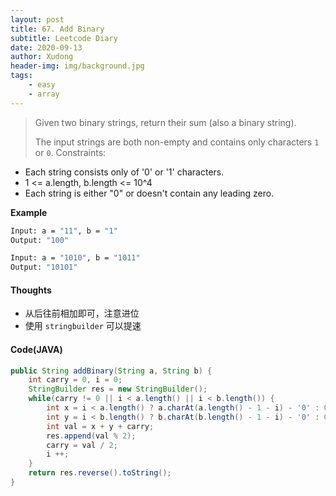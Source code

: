 ```yaml
---
layout: post
title: 67. Add Binary
subtitle: Leetcode Diary
date: 2020-09-13
author: Xudong
header-img: img/background.jpg
tags: 
    - easy
    - array
---
```


>Given two binary strings, return their sum (also a binary string).
>
>The input strings are both non-empty and contains only characters `1` or `0`.
>Constraints:
-    Each string consists only of '0' or '1' characters.
-    1 <= a.length, b.length <= 10^4
-    Each string is either "0" or doesn't contain any leading zero.

**Example**

```bash
Input: a = "11", b = "1"
Output: "100"

Input: a = "1010", b = "1011"
Output: "10101"
```

#### Thoughts

- 从后往前相加即可，注意进位
- 使用 `stringbuilder` 可以提速

#### Code(JAVA)

```java
public String addBinary(String a, String b) {
    int carry = 0, i = 0;
    StringBuilder res = new StringBuilder();
    while(carry != 0 || i < a.length() || i < b.length()) {
        int x = i < a.length() ? a.charAt(a.length() - 1 - i) - '0' : 0;
        int y = i < b.length() ? b.charAt(b.length() - 1 - i) - '0' : 0;
        int val = x + y + carry;
        res.append(val % 2);
        carry = val / 2;
        i ++;
    }
    return res.reverse().toString();
}
```


<script type="text/javascript" src="https://xudongliuharold.github.io/js/latex-math.js?config=default"></script>
